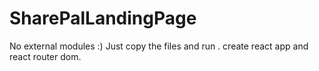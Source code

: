 # SharePalLandingPage
No external modules :)
Just copy the files and run .
create react app and react router dom.
